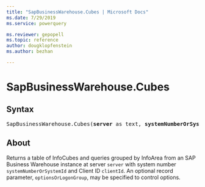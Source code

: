 ```yaml
---
title: "SapBusinessWarehouse.Cubes | Microsoft Docs"
ms.date: 7/29/2019
ms.service: powerquery

ms.reviewer: gepopell
ms.topic: reference
author: dougklopfenstein
ms.author: bezhan

---
```

# SapBusinessWarehouse.Cubes

## Syntax

<pre>
SapBusinessWarehouse.Cubes(<b>server</b> as text, <b>systemNumberOrSystemId</b> as text, <b>clientId</b> as text, optional <b>optionsOrLogonGroup</b> as any, optional <b>options</b> as nullable record) as table
</pre>

## About
Returns a table of InfoCubes and queries grouped by InfoArea from an SAP Business Warehouse instance at server `server` with system number `systemNumberOrSystemId` and Client ID `clientId`. An optional record parameter, `optionsOrLogonGroup`, may be specified to control options. 
